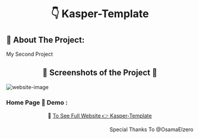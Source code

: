 <h1 align="center"> 👇 Kasper-Template</h1>

<h2>📄 About The Project:</h2>
<p>My Second Project</p>
<h2 align="center">📸 Screenshots of the Project 📸</h2>
<img src="https://i.imgur.com/Dd7DXmW.png" alt="website-image">

<h3> Home Page 🏡 Demo :</h3>
<div align="center">🎁 <a href="https://ahmedmido77.github.io/Kasper-Template/"> To See Full Website 👉 Kasper-Template</a></div>
<p align="right">Special Thanks To @OsamaElzero</p>
